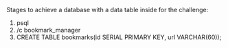 Stages to achieve a database with a data table inside for the challenge:
1. psql
2. /c bookmark_manager
3. CREATE TABLE bookmarks(id SERIAL PRIMARY KEY, url VARCHAR(60));
